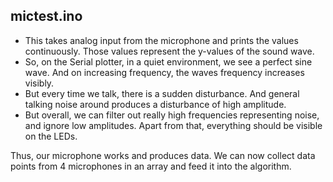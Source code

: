 ## mictest.ino

- This takes analog input from the microphone and prints the values continuously. Those values represent the y-values of the sound wave. 
- So, on the Serial plotter, in a quiet environment, we see a perfect sine wave. And on increasing frequency, the waves frequency increases visibly. 
- But every time we talk, there is a sudden disturbance. And general talking noise around produces a disturbance of high amplitude. 
- But overall, we can filter out really high frequencies representing noise, and ignore low amplitudes. Apart from that, everything should be visible on the LEDs.

Thus, our microphone works and produces data. We can now collect data points from 4 microphones in an array and feed it into the algorithm.
